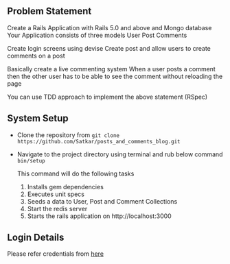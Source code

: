 

## Problem Statement
Create a Rails Application with Rails 5.0 and above and Mongo database
Your Application consists of three models 
User
Post
Comments

Create login screens using devise
Create post and allow users to create comments on a post

Basically create a live commenting system
When a user posts a comment then the other user has to be able to see the comment without reloading the page

You can use TDD approach to implement the above statement
(RSpec)

## System Setup
  * Clone the repository from 
    ```git clone https://github.com/Satkar/posts_and_comments_blog.git```
    
  * Navigate to the project directory using terminal and rub below command
    ```bin/setup```
    
    This command will do the following tasks
    1. Installs gem dependencies
    2. Executes unit specs
    3. Seeds a data to User, Post and Comment Collections
    4. Start the redis server
    5. Starts the rails application on http://localhost:3000
    
## Login Details
  Please refer credentials from [here](https://github.com/Satkar/posts_and_comments_blog/blob/master/lib/tasks/post_comment_details.rake#L16)
    
  


